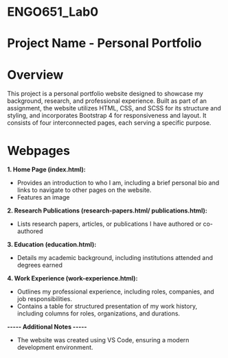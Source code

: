 # ENGO651_Lab0
# Project Name  - Personal Portfolio

# Overview 
This project is a personal portfolio website designed to showcase my background, research, and professional experience. Built as part of an assignment, the website utilizes HTML, CSS, and SCSS for its structure and styling, and incorporates Bootstrap 4 for responsiveness and layout. It consists of four interconnected pages, each serving a specific purpose.

# Webpages
**1. Home Page (index.html):**
  - Provides an introduction to who I am, including a brief personal bio and links to navigate to other pages on the website.
  - Features an image

**2. Research Publications (research-papers.html/ publications.html):**

  - Lists research papers, articles, or publications I have authored or co-authored

**3. Education (education.html):**

  - Details my academic background, including institutions attended and degrees earned

**4. Work Experience (work-experience.html):**

  - Outlines my professional experience, including roles, companies, and job responsibilities.
  - Contains a table for structured presentation of my work history, including columns for roles, organizations, and durations.

**----- Additional Notes -----**
  - The website was created using VS Code, ensuring a modern development environment.

